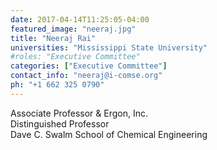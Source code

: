 ```yaml
---
date: 2017-04-14T11:25:05-04:00
featured_image: "neeraj.jpg"
title: "Neeraj Rai"
universities: "Mississippi State University"
#roles: "Executive Committee"
categories: ["Executive Committee"]
contact_info: "neeraj@i-comse.org"
ph: "+1 662 325 0790"
---
```


Associate Professor & Ergon, Inc.\
Distinguished Professor\
Dave C. Swalm School of Chemical Engineering




